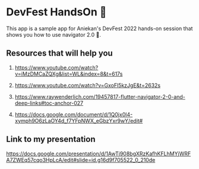 # DevFest HandsOn 🎉

This app is a sample app for Aniekan's DevFest 2022 hands-on session that
shows you how to use navigator 2.0 🎉.

## Resources that will help you 
1. https://www.youtube.com/watch?v=iMzDMCaZQXg&list=WL&index=8&t=617s

2. https://www.youtube.com/watch?v=GxoFl5kzJgE&t=2632s

3. https://www.raywenderlich.com/19457817-flutter-navigator-2-0-and-deep-links#toc-anchor-027

4. https://docs.google.com/document/d/1Q0jx0l4-xymph9O6zLaOY4d_f7YFpNWX_eGbzYxr9wY/edit#

## Link to my presentation
https://docs.google.com/presentation/d/1AwTj908bgXRzKafhKFLhMYjWRFA7ZWEq57cqo3HpLcA/edit#slide=id.g16d9f705522_0_210de
